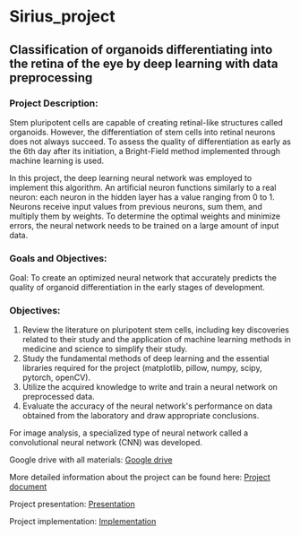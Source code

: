 # Sirius_project

## Classification of organoids differentiating into the retina of the eye by deep learning with data preprocessing

### Project Description:

Stem pluripotent cells are capable of creating retinal-like structures called organoids. However, the differentiation of stem cells into retinal neurons does not always succeed. To assess the quality of differentiation as early as the 6th day after its initiation, a Bright-Field method implemented through machine learning is used.

In this project, the deep learning neural network was employed to implement this algorithm. An artificial neuron functions similarly to a real neuron: each neuron in the hidden layer has a value ranging from 0 to 1. Neurons receive input values from previous neurons, sum them, and multiply them by weights. To determine the optimal weights and minimize errors, the neural network needs to be trained on a large amount of input data.

### Goals and Objectives:

Goal: To create an optimized neural network that accurately predicts the quality of organoid differentiation in the early stages of development.

### Objectives:

1. Review the literature on pluripotent stem cells, including key discoveries related to their study and the application of machine learning methods in medicine and science to simplify their study.
2. Study the fundamental methods of deep learning and the essential libraries required for the project (matplotlib, pillow, numpy, scipy, pytorch, openCV).
3. Utilize the acquired knowledge to write and train a neural network on preprocessed data.
4. Evaluate the accuracy of the neural network's performance on data obtained from the laboratory and draw appropriate conclusions.

For image analysis, a specialized type of neural network called a convolutional neural network (CNN) was developed.

Google drive with all materials: [Google drive](https://drive.google.com/drive/folders/19xwrY1aR7nIIn6clzFvdcje1uJMXtdfE?usp=sharing)

More detailed information about the project can be found here: [Project document](https://github.com/Katya0208/Sirius_project/blob/main/full_description_of_the_project.pdf)

Project presentation: [Presentation](https://github.com/Katya0208/Sirius_project/blob/main/Project_presentation.pdf)

Project implementation: [Implementation](https://github.com/Katya0208/Sirius_project/blob/main/ResNet50v2.ipynb)
